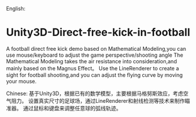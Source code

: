 English:
# Unity3D-Direct-free-kick-in-football
A football direct free kick demo based on Mathematical Modeling,you can use mouse/keyboard to adjust the game perspective/shooting angle
The Mathematical Modeling takes the air resistance into consideration,and mainly based on the Magnus Effect。
Use the LineRenderer to create a sight for football shooting,and you can adjust the flying curve by moving your mouse.

Chinese:
基于Unity3D，根据已有的数学模型，主要根据马格努斯效应，考虑空气阻力。
设置真实尺寸的足球场，通过LineRenderer和射线检测等技术来制作瞄准器。
通过鼠标和键盘来调整任意球的弧线轨迹。
